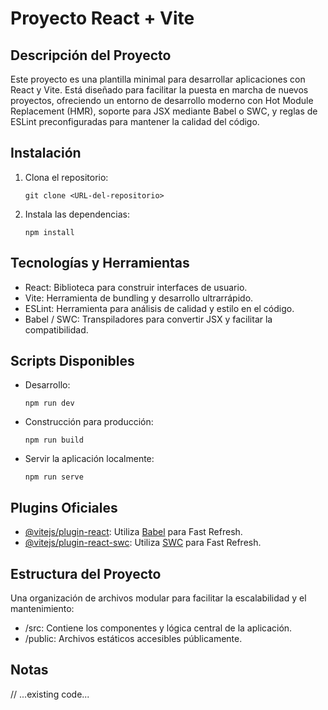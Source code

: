 # Proyecto React + Vite

## Descripción del Proyecto

Este proyecto es una plantilla minimal para desarrollar aplicaciones con React y Vite. Está diseñado para facilitar la puesta en marcha de nuevos proyectos, ofreciendo un entorno de desarrollo moderno con Hot Module Replacement (HMR), soporte para JSX mediante Babel o SWC, y reglas de ESLint preconfiguradas para mantener la calidad del código.

## Instalación

1. Clona el repositorio:
   ```
   git clone <URL-del-repositorio>
   ```
2. Instala las dependencias:
   ```
   npm install
   ```

## Tecnologías y Herramientas

- React: Biblioteca para construir interfaces de usuario.
- Vite: Herramienta de bundling y desarrollo ultrarrápido.
- ESLint: Herramienta para análisis de calidad y estilo en el código.
- Babel / SWC: Transpiladores para convertir JSX y facilitar la compatibilidad.

## Scripts Disponibles

- Desarrollo:
  ```
  npm run dev
  ```
- Construcción para producción:
  ```
  npm run build
  ```
- Servir la aplicación localmente:
  ```
  npm run serve
  ```

## Plugins Oficiales

- [@vitejs/plugin-react](https://github.com/vitejs/vite-plugin-react/blob/main/packages/plugin-react/README.md):
  Utiliza [Babel](https://babeljs.io/) para Fast Refresh.
- [@vitejs/plugin-react-swc](https://github.com/vitejs/vite-plugin-react-swc):
  Utiliza [SWC](https://swc.rs/) para Fast Refresh.

## Estructura del Proyecto

Una organización de archivos modular para facilitar la escalabilidad y el mantenimiento:

- /src: Contiene los componentes y lógica central de la aplicación.
- /public: Archivos estáticos accesibles públicamente.

## Notas

// ...existing code...
